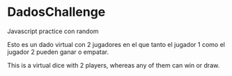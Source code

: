 # DadosChallenge
Javascript practice con random


Esto es un dado virtual con 2 jugadores en el que tanto el jugador 1 como el jugador 2 pueden ganar o empatar.



This is a virtual dice with 2 players, whereas any of them can win or draw.
